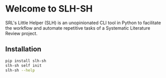 # Welcome to SLH-SH

SRL's Little Helper (SLH) is an unopinionated CLI tool in Python to facilitate the workflow and automate repetitive tasks of a Systematic Literature Review project.

## Installation

```bash
pip install slh-sh
slh-sh self init
slh-sh --help
```

